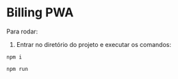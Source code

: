 # Billing PWA

Para rodar:

1) Entrar no diretório do projeto e executar os comandos:

``` 
npm i

npm run 
```

